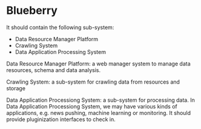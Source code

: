 Blueberry
===================

It should contain the following sub-system:
- Data Resource Manager Platform
- Crawling System
- Data Application Processing System

Data Resource Manager Platform: a web manager system to manage data resources, schema and data analysis.

Crawling System: a sub-system for crawling data from resources and storage

Data Application Processiong System: a sub-system for processing data.
In Data Application Processiong System, we may have various kinds of applications, e.g. news pushing, machine learning or monitoring.
It should provide pluginization interfaces to check in.
